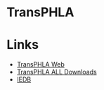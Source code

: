 # TransPHLA



# Links

- [TransPHLA Web](https://issubmission.sjtu.edu.cn/TransPHLA-AOMP/)
- [TransPHLA ALL Downloads](https://issubmission.sjtu.edu.cn/TransPHLA-AOMP/download.html)
- [IEDB](http://tools.iedb.org/main/tools-api/)